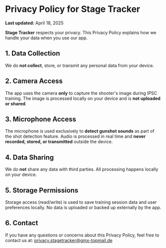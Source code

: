 # Privacy Policy for Stage Tracker

**Last updated:** April 18, 2025

**Stage Tracker** respects your privacy. This Privacy Policy explains how we handle your data when you use our app.

## 1. Data Collection

We do **not collect**, store, or transmit any personal data from your device.

## 2. Camera Access

The app uses the camera **only** to capture the shooter's image during IPSC training. The image is processed locally on your device and is **not uploaded or shared**.

## 3. Microphone Access

The microphone is used exclusively to **detect gunshot sounds** as part of the shot detection feature. Audio is processed in real time and **never recorded, stored, or transmitted** outside the device.

## 4. Data Sharing

We do **not** share any data with third parties. All processing happens locally on your device.

## 5. Storage Permissions

Storage access (read/write) is used to save training session data and user preferences locally. No data is uploaded or backed up externally by the app.

## 6. Contact

If you have any questions or concerns about this Privacy Policy, feel free to contact us at: 
privacy.stagetracker@gmx-topmail.de
